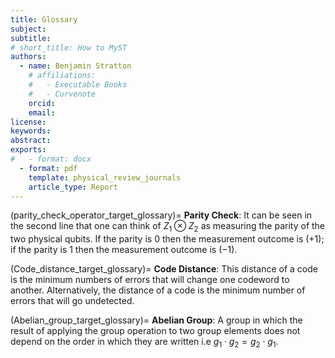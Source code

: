```yaml
---
title: Glossary
subject: 
subtitle: 
# short_title: How to MyST
authors:
  - name: Benjamin Stratton
    # affiliations:
    #   - Executable Books
    #   - Curvenote
    orcid: 
    email:
license: 
keywords:  
abstract: 
exports:
#   - format: docx
  - format: pdf
    template: physical_review_journals
    article_type: Report
---
```


(parity_check_operator_target_glossary)=
**Parity Check**: It can be seen in the second line that one can think of $Z_1 \otimes Z_2$ as measuring the parity of the two physical qubits. If the parity is $0$ then the measurement outcome is $(+1)$; if the parity is $1$ then the measurement outcome is $(-1)$.  

(Code_distance_target_glossary)=
**Code Distance**: This distance of a code is the minimum numbers of errors that will change one codeword to another. Alternatively, the distance of a code is the minimum number of errors that will go undetected. 

(Abelian_group_target_glossary)=
**Abelian Group**: A group in which the result of applying the group operation to two group elements does not depend on the order in which they are written i.e $g_1 \cdot g_2 = g_2 \cdot g_1$. 